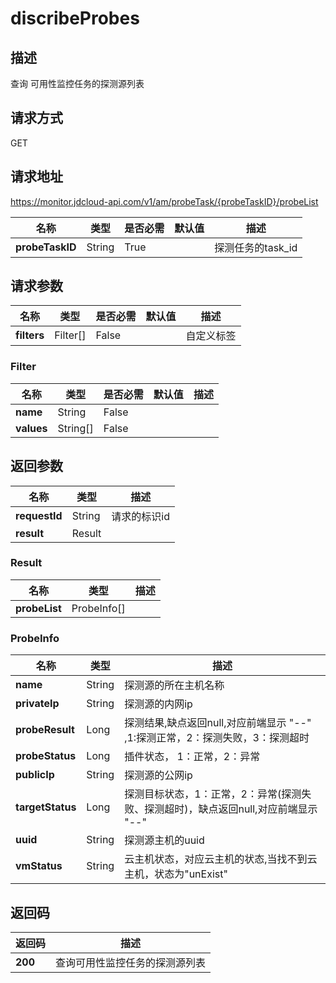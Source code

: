 # discribeProbes


## 描述
查询 可用性监控任务的探测源列表

## 请求方式
GET

## 请求地址
https://monitor.jdcloud-api.com/v1/am/probeTask/{probeTaskID}/probeList

|名称|类型|是否必需|默认值|描述|
|---|---|---|---|---|
|**probeTaskID**|String|True| |探测任务的task_id|

## 请求参数
|名称|类型|是否必需|默认值|描述|
|---|---|---|---|---|
|**filters**|Filter[]|False| |自定义标签|

### Filter
|名称|类型|是否必需|默认值|描述|
|---|---|---|---|---|
|**name**|String|False| | |
|**values**|String[]|False| | |

## 返回参数
|名称|类型|描述|
|---|---|---|
|**requestId**|String|请求的标识id|
|**result**|Result| |

### Result
|名称|类型|描述|
|---|---|---|
|**probeList**|ProbeInfo[]| |
### ProbeInfo
|名称|类型|描述|
|---|---|---|
|**name**|String|探测源的所在主机名称|
|**privateIp**|String|探测源的内网ip|
|**probeResult**|Long|探测结果,缺点返回null,对应前端显示 "--" ,1:探测正常，2：探测失败，3：探测超时|
|**probeStatus**|Long|插件状态，  1：正常，2：异常|
|**publicIp**|String|探测源的公网ip|
|**targetStatus**|Long|探测目标状态，1：正常，2：异常(探测失败、探测超时)，缺点返回null,对应前端显示 "--"|
|**uuid**|String|探测源主机的uuid|
|**vmStatus**|String|云主机状态，对应云主机的状态,当找不到云主机，状态为"unExist"|

## 返回码
|返回码|描述|
|---|---|
|**200**|查询可用性监控任务的探测源列表|
